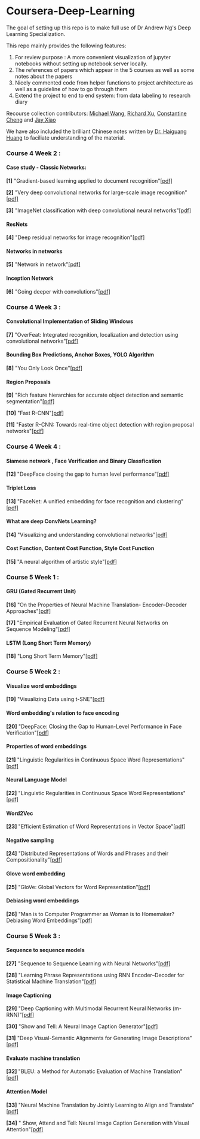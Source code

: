 # Coursera-Deep-Learning
The goal of setting up this repo is to make full use of Dr Andrew Ng's Deep Learning Specialization.

This repo mainly provides the following features:
1. For review purpose : A more convenient visualization of jupyter notebooks without setting up notebook server locally.
2. The references of papers which appear in the 5 courses as well as some notes about the papers
3. Nicely commented code from helper functions to project architecture as well as a guideline of how to go through them
4. Extend the project to end to end system: from data labeling to research diary

Recourse collection contributors: [Michael Wang](https://github.com/MichaelYxWang), [Richard Xu](https://github.com/richard3983), [Constantine Cheng](https://github.com/Consibic) and [Jay Xiao](https://github.com/J-Xiao)

We have also included the brilliant Chinese notes written by [Dr. Haiguang Huang](https://github.com/fengdu78) to faciliate understanding of the material.

### Course 4 Week 2 :
#### Case study - Classic Networks:
**[1]** "Gradient-based learning applied to document recognition"[[pdf]](http://yann.lecun.com/exdb/publis/pdf/lecun-98.pdf)

**[2]** "Very deep convolutional networks for large-scale image recognition"[[pdf]](https://arxiv.org/pdf/1409.1556.pdf)

**[3]** "ImageNet classification with deep convolutional neural networks"[[pdf]](https://papers.nips.cc/paper/4824-imagenet-classification-with-deep-convolutional-neural-networks.pdf)

#### ResNets 
**[4]** "Deep residual networks for image recognition"[[pdf]](https://arxiv.org/pdf/1512.03385.pdf)
	
#### Networks in networks
**[5]** "Network in network"[[pdf]](https://arxiv.org/pdf/1312.4400.pdf)

#### Inception Network
**[6]** "Going deeper with convolutions"[[pdf]](https://www.cs.unc.edu/~wliu/papers/GoogLeNet.pdf)


### Course 4 Week 3 :
#### Convolutional Implementation of Sliding Windows
**[7]** "OverFeat: Integrated recognition, localization and detection using convolutional networks"[[pdf]](https://arxiv.org/pdf/1312.6229.pdf)

#### Bounding Box Predictions, Anchor Boxes, YOLO Algorithm
**[8]** "You Only Look Once"[[pdf]](https://pjreddie.com/media/files/papers/yolo.pdf)

#### Region Proposals
**[9]** "Rich feature hierarchies for accurate object detection and semantic segmentation"[[pdf]](https://arxiv.org/pdf/1312.6229.pdf)

**[10]** "Fast R-CNN"[[pdf]](https://www.cv-foundation.org/openaccess/content_iccv_2015/papers/Girshick_Fast_R-CNN_ICCV_2015_paper.pdf)

**[11]** "Faster R-CNN: Towards real-time object detection with region proposal networks"[[pdf]](https://arxiv.org/pdf/1506.01497.pdf)


### Course 4 Week 4 :
#### Siamese network , Face Verification and Binary Classfication
**[12]** "DeepFace closing the gap to human level performance"[[pdf]](https://www.cs.toronto.edu/~ranzato/publications/taigman_cvpr14.pdf)

#### Triplet Loss
**[13]** "FaceNet: A unified embedding for face recognition and clustering"[[pdf]](https://arxiv.org/abs/1503.03832)

#### What are deep ConvNets Learning?
**[14]** "Visualizing and understanding convolutional networks"[[pdf]](
https://cs.nyu.edu/~fergus/papers/zeilerECCV2014.pdf)
	
#### Cost Function, Content Cost Function, Style Cost Function
**[15]** "A neural algorithm of artistic style"[[pdf]](
https://arxiv.org/pdf/1508.06576.pdf)


### Course 5 Week 1 :
#### GRU (Gated Recurrent Unit)
**[16]** "On the Properties of Neural Machine Translation- Encoder–Decoder Approaches"[[pdf]](
https://arxiv.org/pdf/1409.1259.pdf)

**[17]** "Empirical Evaluation of Gated Recurrent Neural Networks on Sequence Modeling"[[pdf]](
https://arxiv.org/pdf/1412.3555.pdf)

#### LSTM (Long Short Term Memory)
**[18]** "Long Short Term Memory"[[pdf]](
http://www.bioinf.jku.at/publications/older/2604.pdf)


### Course 5 Week 2 :
#### Visualize word embeddings
**[19]** "Visualizing Data using t-SNE"[[pdf]](
http://www.jmlr.org/papers/volume9/vandermaaten08a/vandermaaten08a.pdf)

#### Word embedding's relation to face encoding
**[20]** "DeepFace: Closing the Gap to Human-Level Performance in Face Verification"[[pdf]](
https://research.fb.com/wp-content/uploads/2016/11/deepface-closing-the-gap-to-human-level-performance-in-face-verification.pdf?)

#### Properties of word embeddings
**[21]** "Linguistic Regularities in Continuous Space Word Representations"[[pdf]](
https://www.aclweb.org/anthology/N13-1090)

#### Neural Language Model
**[22]** "Linguistic Regularities in Continuous Space Word Representations"[[pdf]](
https://www.aclweb.org/anthology/N13-1090)

#### Word2Vec
**[23]** "Efficient Estimation of Word Representations in
Vector Space"[[pdf]](
https://arxiv.org/pdf/1301.3781.pdf)

#### Negative sampling
**[24]** "Distributed Representations of Words and Phrases
and their Compositionality"[[pdf]](
https://papers.nips.cc/paper/5021-distributed-representations-of-words-and-phrases-and-their-compositionality.pdf)

#### Glove word embedding
**[25]** "GloVe: Global Vectors for Word Representation"[[pdf]](https://nlp.stanford.edu/pubs/glove.pdf)

#### Debiasing word embeddings
**[26]** "Man is to Computer Programmer as Woman is to Homemaker?
Debiasing Word Embeddings"[[pdf]](https://arxiv.org/pdf/1607.06520.pdf)


### Course 5 Week 3 :
#### Sequence to sequence models
**[27]** "Sequence to Sequence Learning
with Neural Networks"[[pdf]](
https://papers.nips.cc/paper/5346-sequence-to-sequence-learning-with-neural-networks.pdf)

**[28]** "Learning Phrase Representations using RNN Encoder–Decoder
for Statistical Machine Translation"[[pdf]](
https://arxiv.org/pdf/1406.1078.pdf)

#### Image Captioning
**[29]** "Deep Captioning with Multimodal Recurrent Neural Networks (m-RNN)"[[pdf]](
https://arxiv.org/abs/1412.6632)

**[30]** "Show and Tell: A Neural Image Caption Generator"[[pdf]](
https://arxiv.org/pdf/1411.4555.pdf)

**[31]** "Deep Visual-Semantic Alignments for Generating Image Descriptions"[[pdf]](
https://cs.stanford.edu/people/karpathy/cvpr2015.pdf)

#### Evaluate machine translation
**[32]** "BLEU: a Method for Automatic Evaluation of Machine Translation"[[pdf]](
https://www.aclweb.org/anthology/P02-1040.pdf)

#### Attention Model
**[33]** "Neural Machine Translation by Jointly Learning to Align and Translate"[[pdf]](
https://arxiv.org/pdf/1409.0473.pdf)

**[34]** "
Show, Attend and Tell: Neural Image Caption Generation with Visual Attention"[[pdf]](
https://arxiv.org/pdf/1502.03044.pdf)

